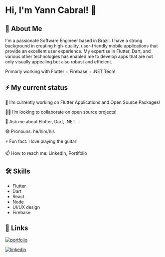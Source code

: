 
# Hi, I'm Yann Cabral! 👋


## 🚀 About Me

I'm a passionate Software Engineer based in Brazil. I have a strong background in creating high-quality, user-friendly mobile applications that provide an excellent user experience. My expertise in Flutter, Dart, and various other technologies has enabled me to develop apps that are not only visually appealing but also robust and efficient.

Primarly working with Flutter + Firebase + .NET Tech!


## ⚡️ My current status

🔭 I’m currently working on Flutter Applications and Open Source Packages!

🧑‍💻 I’m looking to collaborate on open source projects!

💬 Ask me about Flutter, Dart, .NET.

😄 Pronouns: he/him/his

⚡ Fun fact: I love playing the guitar!

📫 How to reach me: LinkedIn, Portifolio

## 🛠 Skills

* Flutter
* Dart
* React
* Node
* UI/UX design
* Firebase

## 🔗 Links
[![portfolio](https://img.shields.io/badge/my_portfolio-000?style=for-the-badge&logo=ko-fi&logoColor=white)](https://yanncabral.com.br/)

[![linkedin](https://img.shields.io/badge/linkedin-0A66C2?style=for-the-badge&logo=linkedin&logoColor=white)](https://www.linkedin.com/in/yann-cabral/)


